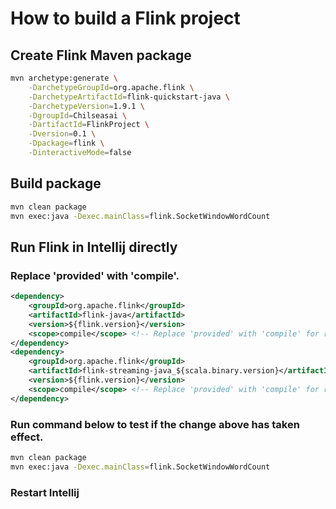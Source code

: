 # How to build a Flink project

## Create Flink Maven package
```bash
mvn archetype:generate \
    -DarchetypeGroupId=org.apache.flink \
    -DarchetypeArtifactId=flink-quickstart-java \
    -DarchetypeVersion=1.9.1 \
    -DgroupId=Chilseasai \
    -DartifactId=FlinkProject \
    -Dversion=0.1 \
    -Dpackage=flink \
    -DinteractiveMode=false
```

## Build package
```bash
mvn clean package
mvn exec:java -Dexec.mainClass=flink.SocketWindowWordCount
```

## Run Flink in Intellij directly

### Replace 'provided' with 'compile'.
```xml
<dependency>
    <groupId>org.apache.flink</groupId>
    <artifactId>flink-java</artifactId>
    <version>${flink.version}</version>
    <scope>compile</scope> <!-- Replace 'provided' with 'compile' for running in Intellij-->
</dependency>
<dependency>
    <groupId>org.apache.flink</groupId>
    <artifactId>flink-streaming-java_${scala.binary.version}</artifactId>
    <version>${flink.version}</version>
    <scope>compile</scope> <!-- Replace 'provided' with 'compile' for running in Intellij-->
</dependency>
```

### Run command below to test if the change above has taken effect.
```bash
mvn clean package
mvn exec:java -Dexec.mainClass=flink.SocketWindowWordCount
```

### Restart Intellij